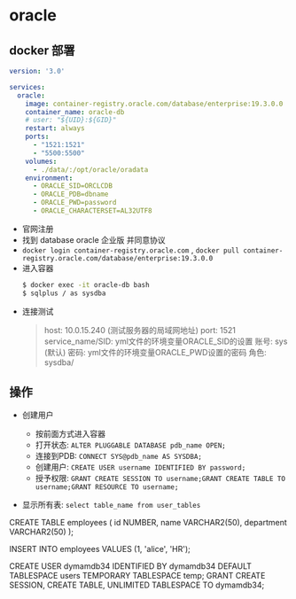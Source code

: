 # oracle

## docker 部署
```yml
version: '3.0'

services:
  oracle:
    image: container-registry.oracle.com/database/enterprise:19.3.0.0
    container_name: oracle-db
    # user: "${UID}:${GID}"
    restart: always
    ports:
      - "1521:1521"
      - "5500:5500"
    volumes:
      - ./data/:/opt/oracle/oradata
    environment:
      - ORACLE_SID=ORCLCDB
      - ORACLE_PDB=dbname
      - ORACLE_PWD=password
      - ORACLE_CHARACTERSET=AL32UTF8
```
- 官网注册
- 找到 database oracle 企业版 并同意协议
- `docker login container-registry.oracle.com` , `docker pull container-registry.oracle.com/database/enterprise:19.3.0.0`
- 进入容器
  ```sh
  $ docker exec -it oracle-db bash
  $ sqlplus / as sysdba
  ```
- 连接测试
  > host: 10.0.15.240 (测试服务器的局域网地址)
  > port: 1521
  > service_name/SID: yml文件的环境变量ORACLE_SID的设置
  > 账号: sys (默认)
  > 密码: yml文件的环境变量ORACLE_PWD设置的密码
  > 角色: sysdba/
## 操作
- 创建用户
  - 按前面方式进入容器
  - 打开状态: `ALTER PLUGGABLE DATABASE pdb_name OPEN;`
  - 连接到PDB: `CONNECT SYS@pdb_name AS SYSDBA;`
  - 创建用户: `CREATE USER username IDENTIFIED BY password;`
  - 授予权限: `GRANT CREATE SESSION TO username;GRANT CREATE TABLE TO username;GRANT RESOURCE TO username;`

- 显示所有表: `select table_name from user_tables`

CREATE TABLE employees (
  id NUMBER,
  name VARCHAR2(50),
  department VARCHAR2(50)
);


INSERT INTO employees VALUES (1, 'alice', 'HR');


CREATE USER dymamdb34 IDENTIFIED BY dymamdb34 DEFAULT TABLESPACE users TEMPORARY TABLESPACE temp;
GRANT CREATE SESSION, CREATE TABLE, UNLIMITED TABLESPACE TO dymamdb34;
